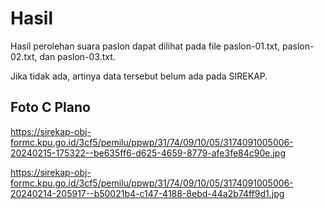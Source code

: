 # Hasil

Hasil perolehan suara paslon dapat dilihat pada file paslon-01.txt, paslon-02.txt, dan paslon-03.txt.

Jika tidak ada, artinya data tersebut belum ada pada SIREKAP.

## Foto C Plano

https://sirekap-obj-formc.kpu.go.id/3cf5/pemilu/ppwp/31/74/09/10/05/3174091005006-20240215-175322--be635ff6-d625-4659-8779-afe3fe84c90e.jpg

https://sirekap-obj-formc.kpu.go.id/3cf5/pemilu/ppwp/31/74/09/10/05/3174091005006-20240214-205917--b50021b4-c147-4188-8ebd-44a2b74ff9d1.jpg
